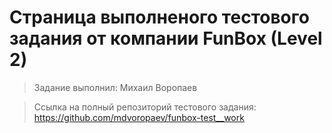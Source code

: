 # Страница выполненого тестового задания от компании FunBox (Level 2)
> Задание выполнил: Михаил Воропаев

>Ссылка на полный репозиторий тестового задания: https://github.com/mdvoropaev/funbox-test__work
